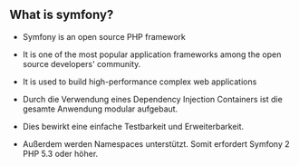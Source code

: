 ## What is symfony?

- Symfony is an open source PHP framework
- It is one of the most popular application frameworks among the open source developers' community.
- It is used to build high-performance complex web applications

- Durch die Verwendung eines Dependency Injection Containers ist die gesamte Anwendung modular aufgebaut.
- Dies bewirkt eine einfache Testbarkeit und Erweiterbarkeit.
- Außerdem werden Namespaces unterstützt. Somit erfordert Symfony 2 PHP 5.3 oder höher.
